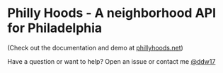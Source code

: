 # Philly Hoods - A neighborhood API for Philadelphia

(Check out the documentation and demo at [phillyhoods.net](http://www.phillyhoods.net))

Have a question or want to help? Open an issue or contact me [@ddw17](http://www.twitter.com/ddw17) 
